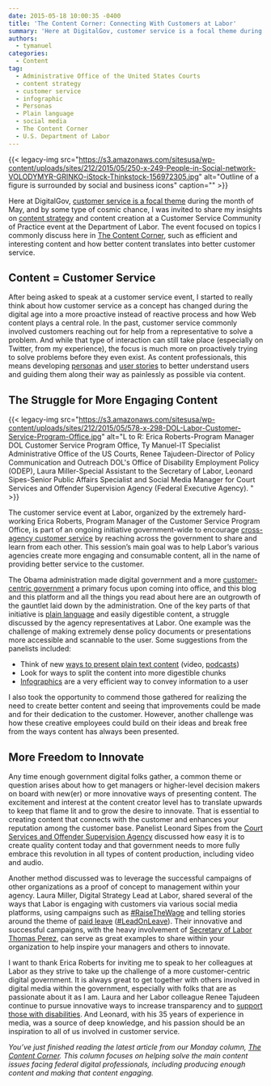 ```yaml
---
date: 2015-05-18 10:00:35 -0400
title: 'The Content Corner: Connecting With Customers at Labor'
summary: 'Here at DigitalGov, customer service is a focal theme during the month of May, and by some type of cosmic chance, I was invited to share my insights on content strategy and content creation at a Customer Service Community of Practice event at the Department of Labor. The event focused on topics I commonly discuss here'
authors:
  - tymanuel
categories:
  - Content
tag:
  - Administrative Office of the United States Courts
  - content strategy
  - customer service
  - infographic
  - Personas
  - Plain language
  - social media
  - The Content Corner
  - U.S. Department of Labor
---
```


{{< legacy-img src="https://s3.amazonaws.com/sitesusa/wp-content/uploads/sites/212/2015/05/250-x-249-People-in-Social-network-VOLODYMYR-GRINKO-iStock-Thinkstock-156972305.jpg" alt="Outline of a figure is surrounded by social and business icons" caption="" >}} 

Here at DigitalGov, [customer service is a focal theme](https://www.WHATEVER/2015/05/07/monthly-theme-customer-service-in-the-federal-digital-space/) during the month of May, and by some type of cosmic chance, I was invited to share my insights on [content strategy](https://www.WHATEVER/2015/03/23/the-content-corner-building-a-content-strategy/ "The Content Corner: Building a Content Strategy") and content creation at a Customer Service Community of Practice event at the Department of Labor. The event focused on topics I commonly discuss here in [The Content Corner](https://www.WHATEVER/tag/the-content-corner/), such as efficient and interesting content and how better content translates into better customer service.

## **Content = Customer Service**

After being asked to speak at a customer service event, I started to really think about how customer service as a concept has changed during the digital age into a more proactive instead of reactive process and how Web content plays a central role. In the past, customer service commonly involved customers reaching out for help from a representative to solve a problem. And while that type of interaction can still take place (especially on Twitter, from my experience), the focus is much more on proactively trying to solve problems before they even exist. As content professionals, this means developing [personas](https://www.WHATEVER/2015/01/09/personas-101/) and [user stories](https://boagworld.com/usability/user-stories/) to better understand users and guiding them along their way as painlessly as possible via content.

## **The Struggle for More Engaging Content**

{{< legacy-img src="https://s3.amazonaws.com/sitesusa/wp-content/uploads/sites/212/2015/05/578-x-298-DOL-Labor-Customer-Service-Program-Office.jpg" alt="L to R: Erica Roberts-Program Manager DOL Customer Service Program Office, Ty Manuel-IT Specialist Administrative Office of the US Courts, Renee Tajudeen-Director of Policy Communication and Outreach DOL's Office of Disability Employment Policy (ODEP), Laura Miller-Special Assistant to the Secretary of Labor, Leonard Sipes-Senior Public Affairs Specialist and Social Media Manager for Court Services and Offender Supervision Agency (Federal Executive Agency). " >}}

The customer service event at Labor, organized by the extremely hard-working Erica Roberts, Program Manager of the Customer Service Program Office, is part of an ongoing initiative government-wide to encourage [cross-agency customer service](http://www.performance.gov/node/3400?view=public#apg) by reaching across the government to share and learn from each other. This session&#8217;s main goal was to help Labor&#8217;s various agencies create more engaging and consumable content, all in the name of providing better service to the customer.

The Obama administration made digital government and a more [customer-centric government](https://www.whitehouse.gov/sites/default/files/omb/egov/digital-government/digital-government.html#better-digital-services) a primary focus upon coming into office, and this blog and this platform and all the things you read about here are an outgrowth of the gauntlet laid down by the administration. One of the key parts of that initiative is [plain language](https://www.WHATEVER/2014/04/16/how-to-tell-your-agencys-story-plainly/) and easily digestible content, a struggle discussed by the agency representatives at Labor. One example was the challenge of making extremely dense policy documents or presentations more accessible and scannable to the user. Some suggestions from the panelists included:

  * Think of new [ways to present plain text content](https://www.WHATEVER/2015/05/11/the-content-corner-ranking-six-common-content-types/ "The Content Corner: Ranking Six Common Content Types") (video, [podcasts](https://www.WHATEVER/2015/04/06/the-content-corner-should-you-be-podcasting/ "The Content Corner: Should You Be Podcasting?"))
  * Look for ways to split the content into more digestible chunks
  * [Infographics](https://www.youtube.com/watch?v=bgpGefaZVJ4) are a very efficient way to convey information to a user

I also took the opportunity to commend those gathered for realizing the need to create better content and seeing that improvements could be made and for their dedication to the customer. However, another challenge was how these creative employees could build on their ideas and break free from the ways content has always been presented.

## **More Freedom to Innovate**

Any time enough government digital folks gather, a common theme or question arises about how to get managers or higher-level decision makers on board with new(er) or more innovative ways of presenting content. The excitement and interest at the content creator level has to translate upwards to keep that flame lit and to grow the desire to innovate. That is essential to creating content that connects with the customer and enhances your reputation among the customer base. Panelist Leonard Sipes from the [Court Services and Offender Supervision Agency](http://www.csosa.gov/) discussed how easy it is to create quality content today and that government needs to more fully embrace this revolution in all types of content production, including video and audio.

Another method discussed was to leverage the successful campaigns of other organizations as a proof of concept to management within your agency. Laura Miller, Digital Strategy Lead at Labor, shared several of the ways that Labor is engaging with customers via various social media platforms, using campaigns such as [#RaiseTheWage](https://twitter.com/search?q=%23RaiseTheWage&src=tyah) and telling stories around the theme of [paid leave](http://www.dol.gov/featured/paidleave/) ([#LeadOnLeave](https://twitter.com/search?q=%23LeadOnLeave&src=typd)). Their innovative and successful campaigns, with the heavy involvement of [Secretary of Labor Thomas Perez](https://twitter.com/laborsec), can serve as great examples to share within your organization to help inspire your managers and others to innovate.

I want to thank Erica Roberts for inviting me to speak to her colleagues at Labor as they strive to take up the challenge of a more customer-centric digital government. It is always great to get together with others involved in digital media within the government, especially with folks that are as passionate about it as I am. Laura and her Labor colleague Renee Tajudeen continue to pursue innovative ways to increase transparency and to [support those with disabilities](http://www.dol.gov/odep/). And Leonard, with his 35 years of experience in media, was a source of deep knowledge, and his passion should be an inspiration to all of us involved in customer service.

_You’ve just finished reading the latest article from our Monday column, [The Content Corner](https://www.WHATEVER/tag/the-content-corner/). This column focuses on helping solve the main content issues facing federal digital professionals, including producing enough content and making that content engaging._